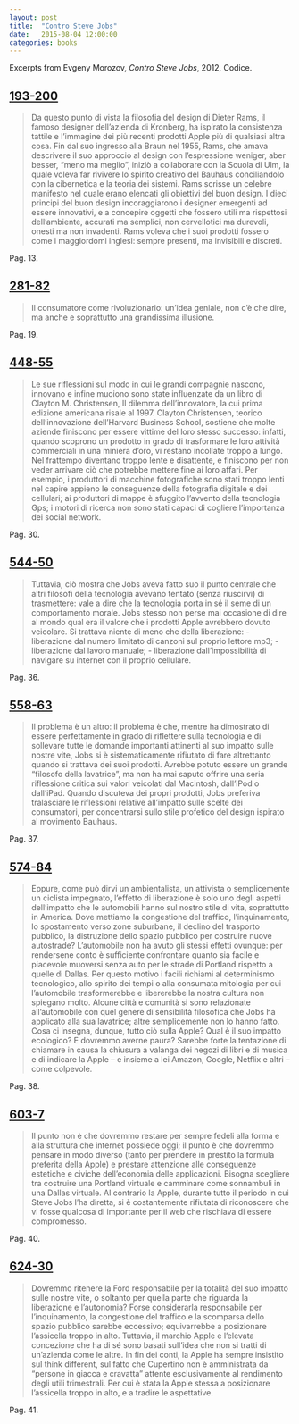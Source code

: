 ```yaml
--- 
layout: post 
title:  "Contro Steve Jobs" 
date:   2015-08-04 12:00:00 
categories: books
---
```


Excerpts from Evgeny Morozov, *Contro Steve Jobs*, 2012, Codice.


## <a name="193-200">[193-200](#193-200)</a>
>Da questo punto di vista la filosofia del design di Dieter Rams, il famoso designer dell’azienda di Kronberg, ha ispirato la consistenza tattile e l’immagine dei più recenti prodotti Apple più di qualsiasi altra cosa. Fin dal suo ingresso alla Braun nel 1955, Rams, che amava descrivere il suo approccio al design con l’espressione weniger, aber besser, “meno ma meglio”, iniziò a collaborare con la Scuola di Ulm, la quale voleva far rivivere lo spirito creativo del Bauhaus conciliandolo con la cibernetica e la teoria dei sistemi. Rams scrisse un celebre manifesto nel quale erano elencati gli obiettivi del buon design. I dieci principi del buon design incoraggiarono i designer emergenti ad essere innovativi, e a concepire oggetti che fossero utili ma rispettosi dell’ambiente, accurati ma semplici, non cervellotici ma durevoli, onesti ma non invadenti. Rams voleva che i suoi prodotti fossero come i maggiordomi inglesi: sempre presenti, ma invisibili e discreti.

Pag. 13.

## <a name="281-82">[281-82](#281-82)</a>
>Il consumatore come rivoluzionario: un’idea geniale, non c’è che dire, ma anche e soprattutto una grandissima illusione.

Pag. 19.

## <a name="448-55">[448-55](#448-55)</a>
>Le sue riflessioni sul modo in cui le grandi compagnie nascono, innovano e infine muoiono sono state influenzate da un libro di Clayton M. Christensen, Il dilemma dell’innovatore, la cui prima edizione americana risale al 1997. Clayton Christensen, teorico dell’innovazione dell’Harvard Business School, sostiene che molte aziende finiscono per essere vittime del loro stesso successo: infatti, quando scoprono un prodotto in grado di trasformare le loro attività commerciali in una miniera d’oro, vi restano incollate troppo a lungo. Nel frattempo diventano troppo lente e disattente, e finiscono per non veder arrivare ciò che potrebbe mettere fine ai loro affari. Per esempio, i produttori di macchine fotografiche sono stati troppo lenti nel capire appieno le conseguenze della fotografia digitale e dei cellulari; ai produttori di mappe è sfuggito l’avvento della tecnologia Gps; i motori di ricerca non sono stati capaci di cogliere l’importanza dei social network.

Pag. 30.

## <a name="544-50">[544-50](#544-50)</a>
>Tuttavia, ciò mostra che Jobs aveva fatto suo il punto centrale che altri filosofi della tecnologia avevano tentato (senza riuscirvi) di trasmettere: vale a dire che la tecnologia porta in sé il seme di un comportamento morale. Jobs stesso non perse mai occasione di dire al mondo qual era il valore che i prodotti Apple avrebbero dovuto veicolare. Si trattava niente di meno che della liberazione: - liberazione dal numero limitato di canzoni sul proprio lettore mp3; - liberazione dal lavoro manuale; - liberazione dall’impossibilità di navigare su internet con il proprio cellulare.

Pag. 36.

## <a name="558-63">[558-63](#558-63)</a>
>Il problema è un altro: il problema è che, mentre ha dimostrato di essere perfettamente in grado di riflettere sulla tecnologia e di sollevare tutte le domande importanti attinenti al suo impatto sulle nostre vite, Jobs si è sistematicamente rifiutato di fare altrettanto quando si trattava dei suoi prodotti. Avrebbe potuto essere un grande “filosofo della lavatrice”, ma non ha mai saputo offrire una seria riflessione critica sui valori veicolati dal Macintosh, dall’iPod o dall’iPad. Quando discuteva dei propri prodotti, Jobs preferiva tralasciare le riflessioni relative all’impatto sulle scelte dei consumatori, per concentrarsi sullo stile profetico del design ispirato al movimento Bauhaus.

Pag. 37.

## <a name="574-84">[574-84](#574-84)</a>
>Eppure, come può dirvi un ambientalista, un attivista o semplicemente un ciclista impegnato, l’effetto di liberazione è solo uno degli aspetti dell’impatto che le automobili hanno sul nostro stile di vita, soprattutto in America. Dove mettiamo la congestione del traffico, l’inquinamento, lo spostamento verso zone suburbane, il declino del trasporto pubblico, la distruzione dello spazio pubblico per costruire nuove autostrade? L’automobile non ha avuto gli stessi effetti ovunque: per rendersene conto è sufficiente confrontare quanto sia facile e piacevole muoversi senza auto per le strade di Portland rispetto a quelle di Dallas. Per questo motivo i facili richiami al determinismo tecnologico, allo spirito dei tempi o alla consumata mitologia per cui l’automobile trasformerebbe e libererebbe la nostra cultura non spiegano molto. Alcune città e comunità si sono relazionate all’automobile con quel genere di sensibilità filosofica che Jobs ha applicato alla sua lavatrice; altre semplicemente non lo hanno fatto. Cosa ci insegna, dunque, tutto ciò sulla Apple? Qual è il suo impatto ecologico? E dovremmo averne paura? Sarebbe forte la tentazione di chiamare in causa la chiusura a valanga dei negozi di libri e di musica e di indicare la Apple – e insieme a lei Amazon, Google, Netflix e altri – come colpevole.

Pag. 38.

## <a name="603-7">[603-7](#603-7)</a>
>Il punto non è che dovremmo restare per sempre fedeli alla forma e alla struttura che internet possiede oggi; il punto è che dovremmo pensare in modo diverso (tanto per prendere in prestito la formula preferita della Apple) e prestare attenzione alle conseguenze estetiche e civiche dell’economia delle applicazioni. Bisogna scegliere tra costruire una Portland virtuale e camminare come sonnambuli in una Dallas virtuale. Al contrario la Apple, durante tutto il periodo in cui Steve Jobs l’ha diretta, si è costantemente rifiutata di riconoscere che vi fosse qualcosa di importante per il web che rischiava di essere compromesso.

Pag. 40.

## <a name="624-30">[624-30](#624-30)</a>
>Dovremmo ritenere la Ford responsabile per la totalità del suo impatto sulle nostre vite, o soltanto per quella parte che riguarda la liberazione e l’autonomia? Forse considerarla responsabile per l’inquinamento, la congestione del traffico e la scomparsa dello spazio pubblico sarebbe eccessivo; equivarrebbe a posizionare l’assicella troppo in alto. Tuttavia, il marchio Apple e l’elevata concezione che ha di sé sono basati sull’idea che non si tratti di un’azienda come le altre. In fin dei conti, la Apple ha sempre insistito sul think different, sul fatto che Cupertino non è amministrata da “persone in giacca e cravatta” attente esclusivamente al rendimento degli utili trimestrali. Per cui è stata la Apple stessa a posizionare l’assicella troppo in alto, e a tradire le aspettative.

Pag. 41.
